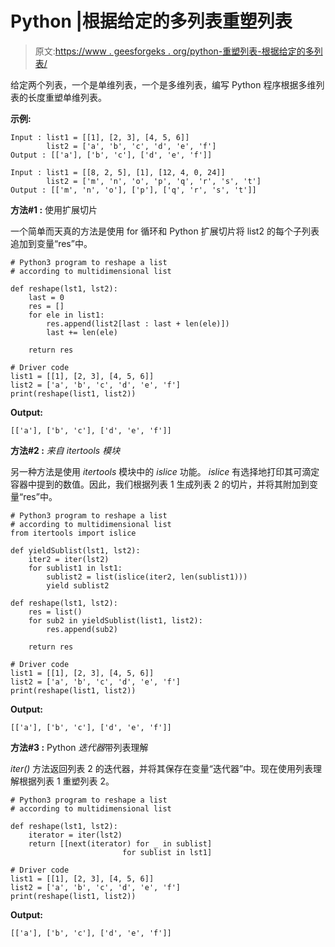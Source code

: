 # Python |根据给定的多列表重塑列表

> 原文:[https://www . geesforgeks . org/python-重塑列表-根据给定的多列表/](https://www.geeksforgeeks.org/python-reshape-a-list-according-to-given-multi-list/)

给定两个列表，一个是单维列表，一个是多维列表，编写 Python 程序根据多维列表的长度重塑单维列表。

**示例:**

```
Input : list1 = [[1], [2, 3], [4, 5, 6]]
        list2 = ['a', 'b', 'c', 'd', 'e', 'f']
Output : [['a'], ['b', 'c'], ['d', 'e', 'f']]

Input : list1 = [[8, 2, 5], [1], [12, 4, 0, 24]]
        list2 = ['m', 'n', 'o', 'p', 'q', 'r', 's', 't']
Output : [['m', 'n', 'o'], ['p'], ['q', 'r', 's', 't']]

```

**方法#1 :** 使用扩展切片

一个简单而天真的方法是使用 for 循环和 Python 扩展切片将 list2 的每个子列表追加到变量“res”中。

```
# Python3 program to reshape a list 
# according to multidimensional list

def reshape(lst1, lst2):
    last = 0
    res = []
    for ele in list1:
        res.append(list2[last : last + len(ele)])
        last += len(ele)

    return res

# Driver code
list1 = [[1], [2, 3], [4, 5, 6]]
list2 = ['a', 'b', 'c', 'd', 'e', 'f']
print(reshape(list1, list2))
```

**Output:**

```
[['a'], ['b', 'c'], ['d', 'e', 'f']]

```

**方法#2 :** *来自 *itertools* 模块*

另一种方法是使用 *itertools* 模块中的 *islice* 功能。 *islice* 有选择地打印其可滴定容器中提到的数值。因此，我们根据列表 1 生成列表 2 的切片，并将其附加到变量“res”中。

```
# Python3 program to reshape a list 
# according to multidimensional list
from itertools import islice

def yieldSublist(lst1, lst2):
    iter2 = iter(lst2)
    for sublist1 in lst1:
        sublist2 = list(islice(iter2, len(sublist1)))
        yield sublist2

def reshape(lst1, lst2):
    res = list()
    for sub2 in yieldSublist(list1, list2):
        res.append(sub2)

    return res

# Driver code
list1 = [[1], [2, 3], [4, 5, 6]]
list2 = ['a', 'b', 'c', 'd', 'e', 'f']
print(reshape(list1, list2))
```

**Output:**

```
[['a'], ['b', 'c'], ['d', 'e', 'f']]

```

**方法#3 :** Python *迭代器*带列表理解

*iter()* 方法返回列表 2 的迭代器，并将其保存在变量“迭代器”中。现在使用列表理解根据列表 1 重塑列表 2。

```
# Python3 program to reshape a list 
# according to multidimensional list

def reshape(lst1, lst2):
    iterator = iter(lst2)
    return [[next(iterator) for _ in sublist] 
                         for sublist in lst1]

# Driver code
list1 = [[1], [2, 3], [4, 5, 6]]
list2 = ['a', 'b', 'c', 'd', 'e', 'f']
print(reshape(list1, list2))
```

**Output:**

```
[['a'], ['b', 'c'], ['d', 'e', 'f']]

```